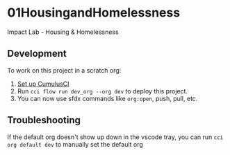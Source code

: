 # 01HousingandHomelessness

Impact Lab - Housing & Homelessness

## Development

To work on this project in a scratch org:

1. [Set up CumulusCI](https://cumulusci.readthedocs.io/en/latest/tutorial.html)
2. Run `cci flow run dev_org --org dev` to deploy this project.
3. You can now use sfdx commands like `org:open`, push, pull, etc.

## Troubleshooting

If the default org doesn't show up down in the vscode tray, you can run `cci org default dev` to manually set the default org
